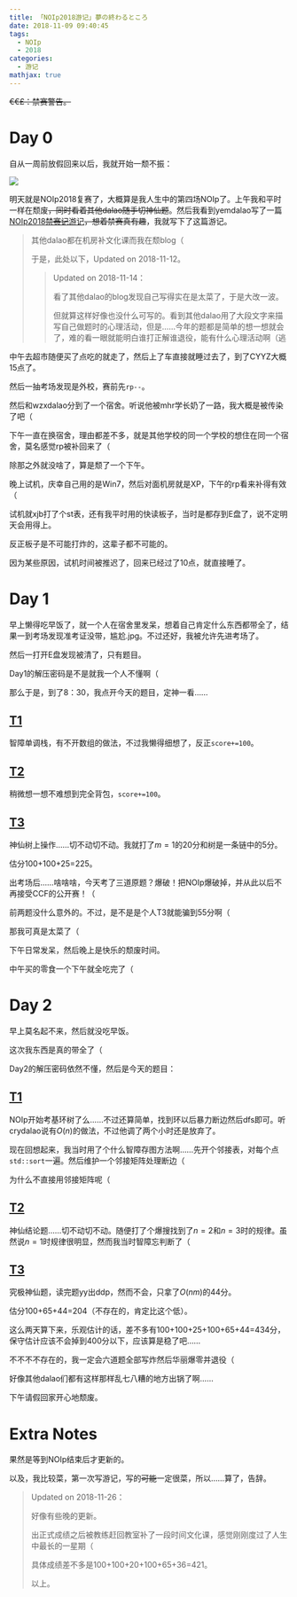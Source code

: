 ```yaml
---
title: 「NOIp2018游记」夢の終わるところ
date: 2018-11-09 09:40:45
tags:
  - NOIp
  - 2018
categories:
  - 游记
mathjax: true
---
```

~~€€£：禁赛警告。~~

<!-- more -->

# Day 0

自从一周前放假回来以后，我就开始一颓不振：

![](https://i.loli.net/2018/11/09/5be4e6d8c122f.png)

明天就是NOIp2018复赛了，大概算是我人生中的第四场NOIp了。上午我和平时一样在颓废~~，同时看着其他dalao随手切神仙题~~。然后我看到yemdalao写了一篇[NOIp2018~~禁赛记~~游记](https://www.cnblogs.com/taduro/p/9933329.html)~~，想着禁赛真有趣~~，我就写下了这篇游记。

> 其他dalao都在机房补文化课而我在颓blog（
> 
> 于是，此处以下，$\text{Updated on 2018-11-12}$。
> 
> > $\text{Updated on 2018-11-14}$：
> > 
> > 看了其他dalao的blog发现自己写得实在是太菜了，于是大改一波。
> > 
> > 但就算这样好像也没什么可写的。看到其他dalao用了大段文字来描写自己做题时的心理活动，但是……今年的题都是简单的想一想就会了，难的看一眼就能明白谁打正解谁退役，能有什么心理活动啊（逃

中午去超市随便买了点吃的就走了，然后上了车直接就睡过去了，到了CYYZ大概15点了。

然后一抽考场发现是外校，赛前先`rp--`。

然后和wzxdalao分到了一个宿舍。听说他被mhr学长奶了一路，我大概是被传染了吧（

下午一直在换宿舍，理由都差不多，就是其他学校的同一个学校的想住在同一个宿舍，莫名感觉rp被补回来了（

除那之外就没啥了，算是颓了一个下午。

晚上试机，庆幸自己用的是Win7，然后对面机房就是XP，下午的rp看来补得有效（

试机就xjb打了个st表，还有我平时用的快读板子，当时是都存到E盘了，说不定明天会用得上。

反正板子是不可能打炸的，这辈子都不可能的。

因为某些原因，试机时间被推迟了，回来已经过了10点，就直接睡了。

# Day 1

早上懒得吃早饭了，就一个人在宿舍里发呆，想着自己肯定什么东西都带全了，结果一到考场发现准考证没带，尴尬.jpg。不过还好，我被允许先进考场了。

然后一打开E盘发现被清了，只有题目。

Day1的解压密码是不是就我一个人不懂啊（

那么于是，到了8：30，我点开今天的题目，定神一看……

## [T1](https://www.luogu.org/problemnew/show/P5019)

智障单调栈，有不开数组的做法，不过我懒得细想了，反正`score+=100`。

## [T2](https://www.luogu.org/problemnew/show/P5020)

稍微想一想不难想到完全背包，`score+=100`。

## [T3](https://www.luogu.org/problemnew/show/P5021)

神仙树上操作……切不动切不动。我就打了$m=1$的20分和树是一条链中的5分。

估分100+100+25=225。

出考场后……啥啥啥，今天考了三道原题？爆破！把NOIp爆破掉，并从此以后不再接受CCF的公开赛！（

前两题没什么意外的。不过，是不是是个人T3就能骗到55分啊（

那我可真是太菜了（

下午日常发呆，然后晚上是快乐的颓废时间。

中午买的零食一个下午就全吃完了（

# Day 2

早上莫名起不来，然后就没吃早饭。

这次我东西是真的带全了（

Day2的解压密码依然不懂，然后是今天的题目：

## [T1](https://www.luogu.org/problemnew/show/P5022)

NOIp开始考基环树了么……不过还算简单，找到环以后暴力断边然后dfs即可。听crydalao说有$O(n)$的做法，不过他调了两个小时还是放弃了。

现在回想起来，我当时用了个什么智障存图方法啊……先开个邻接表，对每个点`std::sort`一遍。然后维护一个邻接矩阵处理断边（

为什么不直接用邻接矩阵呢（

## [T2](https://www.luogu.org/problemnew/show/P5023)

神仙结论题……切不动切不动。随便打了个爆搜找到了$n=2$和$n=3$时的规律。虽然说$n=1$时规律很明显，然而我当时智障忘判断了（

## [T3](https://www.luogu.org/problemnew/show/P5024)

究极神仙题，读完题yy出ddp，然而不会，只拿了$O(nm)$的44分。

估分100+65+44=204（不存在的，肯定比这个低）。

这么两天算下来，乐观估计的话，差不多有100+100+25+100+65+44=434分，保守估计应该不会掉到400分以下，应该算是稳了吧……

不不不不存在的，我一定会六道题全部写炸然后华丽爆零并退役（

好像其他dalao们都有这样那样乱七八糟的地方出锅了啊……

下午请假回家开心地颓废。

# Extra Notes

果然是等到NOIp结束后才更新的。

以及，我比较菜，第一次写游记，写的~~可能~~一定很菜，所以……算了，告辞。

> $\text{Updated on 2018-11-26}$：
> 
> 好像有些晚的更新。
> 
> 出正式成绩之后被教练赶回教室补了一段时间文化课，感觉刚刚度过了人生中最长的一星期（
> 
> 具体成绩差不多是100+100+20+100+65+36=421。
> 
> 以上。